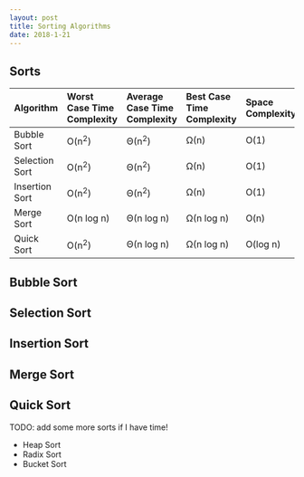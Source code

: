```yaml
---
layout: post
title: Sorting Algorithms
date: 2018-1-21
---
```

## Sorts

| Algorithm | Worst Case Time Complexity | Average Case Time Complexity | Best Case Time Complexity | Space Complexity |
|:--------------|:-----------------|:-----------------|:-------------|:---------|
| Bubble Sort   | O(n<sup>2</sup>) | Θ(n<sup>2</sup>) | Ω(n)         | O(1)     | 
| Selection Sort| O(n<sup>2</sup>) | Θ(n<sup>2</sup>) | Ω(n)         | O(1)     | 
| Insertion Sort| O(n<sup>2</sup>) | Θ(n<sup>2</sup>) | Ω(n)         | O(1)     | 
| Merge Sort    | O(n log n)       | Θ(n log n)       | Ω(n log n)   | O(n)     | 
| Quick Sort    | O(n<sup>2</sup>) | Θ(n log n)       | Ω(n log n)   | O(log n) | 

## Bubble Sort 

## Selection Sort

## Insertion Sort

## Merge Sort 

## Quick Sort

TODO: add some more sorts if I have time!

- Heap Sort
- Radix Sort
- Bucket Sort